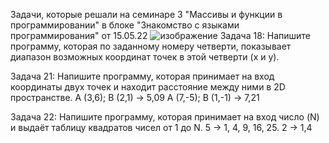 Задачи, которые решали на семинаре 3 "Массивы и функции в программировании" в блоке "Знакомство с языками программирования" от 15.05.22
![изображение](https://user-images.githubusercontent.com/103875177/173855627-03506a39-7393-4089-9935-3cc94fa12fa8.png)
Задача 18: Напишите программу, которая по
заданному номеру четверти, показывает диапазон
возможных координат точек в этой четверти (x и y).

Задача 21: Напишите программу, которая
принимает на вход координаты двух точек и
находит расстояние между ними в 2D
пространстве.
A (3,6); B (2,1) -> 5,09
A (7,-5); B (1,-1) -> 7,21

Задача 22: Напишите программу, которая
принимает на вход число (N) и выдаёт таблицу
квадратов чисел от 1 до N.
5 -> 1, 4, 9, 16, 25.
2 -> 1,4


